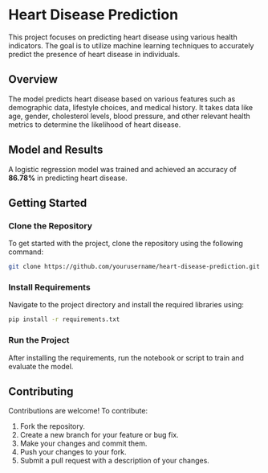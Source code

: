 # Heart Disease Prediction

This project focuses on predicting heart disease using various health indicators. The goal is to utilize machine learning techniques to accurately predict the presence of heart disease in individuals.

## Overview

The model predicts heart disease based on various features such as demographic data, lifestyle choices, and medical history. It takes data like age, gender, cholesterol levels, blood pressure, and other relevant health metrics to determine the likelihood of heart disease.

## Model and Results

A logistic regression model was trained and achieved an accuracy of **86.78%** in predicting heart disease.

## Getting Started

### Clone the Repository

To get started with the project, clone the repository using the following command:

```bash
git clone https://github.com/yourusername/heart-disease-prediction.git
```

### Install Requirements

Navigate to the project directory and install the required libraries using:

```bash
pip install -r requirements.txt
```

### Run the Project

After installing the requirements, run the notebook or script to train and evaluate the model.

## Contributing

Contributions are welcome! To contribute:

1. Fork the repository.
2. Create a new branch for your feature or bug fix.
3. Make your changes and commit them.
4. Push your changes to your fork.
5. Submit a pull request with a description of your changes.


